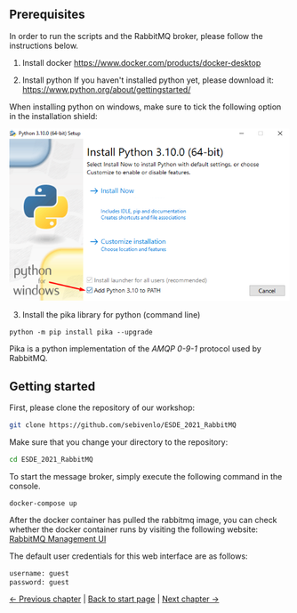 ## Prerequisites
In order to run the scripts and the RabbitMQ broker, please follow the instructions below.
1. Install docker
https://www.docker.com/products/docker-desktop

2. Install python
If you haven't installed python yet, please download it:
https://www.python.org/about/gettingstarted/

When installing python on windows, make sure to tick the following option in the installation shield:

![Add python to PATH](img/python_installations.png)

3. Install the pika library for python (command line)
```
python -m pip install pika --upgrade
```
Pika is a python implementation of the *AMQP 0-9-1* protocol used by RabbitMQ.

## Getting started 
First, please clone the repository of our workshop:
```sh
git clone https://github.com/sebivenlo/ESDE_2021_RabbitMQ
```
Make sure that you change your directory to the repository:
```sh
cd ESDE_2021_RabbitMQ
```
To start the message broker, simply execute the following command in the console. 

```
docker-compose up
```

After the docker container has pulled the rabbitmq image, you can check whether the docker container runs by visiting the following website:
[RabbitMQ Management UI](http://127.0.0.1:15672/)

The default user credentials for this web interface are as follows:
```
username: guest
password: guest
```


[← Previous chapter](presentation/index.html) | [Back to start page](index.md) | [Next chapter →](exercises.md)